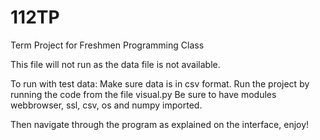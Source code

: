 # 112TP
Term Project for Freshmen Programming Class

This file will not run as the data file is not available. 

To run with test data:
Make sure data is in csv format.
Run the project by running the code from the file visual.py 
Be sure to have modules webbrowser, ssl, csv, os and numpy imported. 

Then navigate through the program as explained on the interface, enjoy!

